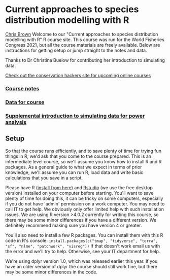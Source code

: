 # Current approaches to species distribution modelling with R

[Chris Brown](https://experts.griffith.edu.au/7867-chris-brown)
Welcome to our "Current approaches to species distribution modelling with R" R course site. This course was run for the World Fisheries Congress 2021, but all the course materials are freely available. Below are instructions for getting setup or jump straight to the notes and data.

Thanks to Dr Christina Buelow for contributing her introduction to simulating data. 

[Check out the conservation hackers site for upcoming online courses](https://www.conservationhackers.org/courses)

### [Course notes](http://www.seascapemodels.org/SDM-fish-course-notes/2021-09-20-SDM-fish-course.html)

### [Data for course](https://github.com/cbrown5/SDM-fish-course-notes/raw/main/data.zip)

### [Supplemental introduction to simulating data for power analysis](http://www.seascapemodels.org/SDM-fish-course-notes/Intro-data-simulation_2021-09-17.html)

## Setup

So that the course runs efficiently, and to save plenty of time for trying fun things in R, we'd ask that you come to the course prepared.
This is an intermediate level course, so we'll assume you know how to install R and R packages. As a general guide to what we expect in terms of prior knowledge, we'll assume you can run R, load data and write basic calculations that you save in a script.

Please have R ([install from here](https://cran.r-project.org/)) and [Rstudio](https://www.rstudio.com/products/rstudio/) (we use the free desktop version) installed on your computer before starting. You'll want to save plenty of time for doing this, it can be tricky on some computers, especially if you do not have 'admin' permission on a work computer. You may need to call IT to get help. We obviously only offer limited help with such installation issues.
We are using R version >4.0.2 currently for writing this course, so there may be some minor differences if you have a different version. We definitely recommend making sure you have version 4 or greater.

You'll also need to install a few R packages. You can install them with this R code in R's console:
`install.packages(c("tmap", "tidyverse", "terra", "sf", "nlme", "patchwork", "visreg"))`
If that doesn't work email us with the error and we'll try to help. Otherwise, see your IT department for help.

We're using dplyr version 1.0, which was released earlier this year. If you have an older version of dplyr the course should still work fine, but there may be some minor differences in the code.
